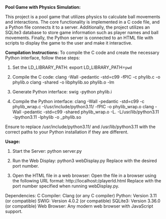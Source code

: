 **Pool Game with Physics Simulation:**

This project is a pool game that utilizes physics to calculate ball movements and interactions. The core functionality is implemented in a C code file, and a Python file connects it to a server. Additionally, the project utilizes an SQLite3 database to store game information such as player names and ball movements. Finally, the Python server is connected to an HTML file with scripts to display the game to the user and make it interactive.

**Compilation Instructions:**
To compile the C code and create the necessary Python interface, follow these steps:

1. Set the LD_LIBRARY_PATH:
    export LD_LIBRARY_PATH=`pwd`

2. Compile the C code:
    clang -Wall -pedantic -std=c99 -fPIC -c phylib.c -o phylib.o
    clang -shared -o libphylib.so phylib.o -lm

3. Generate Python interface:
    swig -python phylib.i

4. Compile the Python interface:
    clang -Wall -pedantic -std=c99 -c phylib_wrap.c -I/usr/include/python3.11/ -fPIC -o phylib_wrap.o
    clang -Wall -pedantic -std=c99 -shared phylib_wrap.o -L. -L/usr/lib/python3.11 -lpython3.11 -lphylib -o _phylib.so

Ensure to replace /usr/include/python3.11/ and /usr/lib/python3.11 with the correct paths to your Python installation if they are different.

**Usage:**
1. Start the Server:
    python server.py

2. Run the Web Display:
    python3 webDisplay.py <port>
    Replace <port> with the desired port number.
   
3. Open the HTML file in a web browser:
    Open the file in a browser using the following URL format:
    http://localhost:<port>/playerId.html 
    Replace <port> with the port number specified when running webDisplay.py.

Dependencies:
C Compiler: Clang (or any C compiler)
Python: Version 3.11 (or compatible)
SWIG: Version 4.0.2 (or compatible)
SQLite3: Version 3.36.0 (or compatible)
Web Browser: Any modern web browser with JavaScript support.
